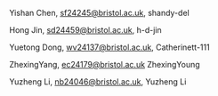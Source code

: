 Yishan Chen, sf24245@bristol.ac.uk, shandy-del

Hong Jin, sd24459@bristol.ac.uk, h-d-jin

Yuetong Dong, wv24137@bristol.ac.uk, Catherinett-111

ZhexingYang, ec24179@bristol.ac.uk ZhexingYoung

Yuzheng Li, nb24046@bristol.ac.uk, Yuzheng Li
